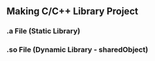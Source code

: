 ## Making C/C++ Library Project

### .a File (Static Library)
### .so File (Dynamic Library - sharedObject)